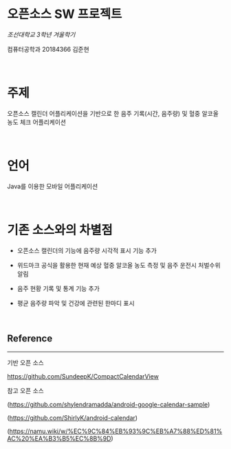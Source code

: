 # 오픈소스 SW 프로젝트

*조선대학교 3학년 겨울학기*

컴퓨터공학과 20184366 김준현 

<br>

# 주제

오픈소스 캘린더 어플리케이션을 기반으로 한 음주 기록(시간, 음주량) 및 혈중 알코올 농도 체크 어플리케이션

<br>

# 언어

Java를 이용한 모바일 어플리케이션

<br>

# 기존 소스와의 차별점

- 오픈소스 캘린더의 기능에 음주량 시각적 표시 기능 추가

- 위드마크 공식을 활용한 현재 예상 혈중 알코올 농도 측정 및 음주 운전시 처벌수위 알림

- 음주 현황 기록 및 통계 기능 추가

- 평균 음주량 파악 및 건강에 관련된 한마디 표시

<br>

## Reference

---

기반 오픈 소스

https://github.com/SundeepK/CompactCalendarView

참고 오픈 소스

(https://github.com/shylendramadda/android-google-calendar-sample)  

(https://github.com/ShirlyK/android-calendar)

(https://namu.wiki/w/%EC%9C%84%EB%93%9C%EB%A7%88%ED%81%AC%20%EA%B3%B5%EC%8B%9D)
